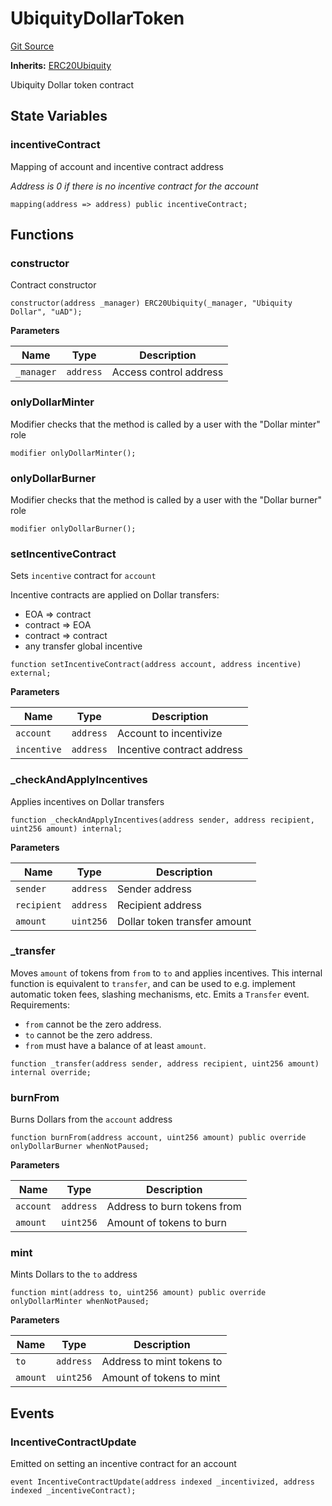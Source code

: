 # UbiquityDollarToken
[Git Source](https://github.com/ubiquity/ubiquity-dollar/blob/66e97ec8763806fd714a23d6e8eaecfdd8d08108/src/dollar/core/UbiquityDollarToken.sol)

**Inherits:**
[ERC20Ubiquity](/src/dollar/core/ERC20Ubiquity.sol/abstract.ERC20Ubiquity.md)

Ubiquity Dollar token contract


## State Variables
### incentiveContract
Mapping of account and incentive contract address

*Address is 0 if there is no incentive contract for the account*


```solidity
mapping(address => address) public incentiveContract;
```


## Functions
### constructor

Contract constructor


```solidity
constructor(address _manager) ERC20Ubiquity(_manager, "Ubiquity Dollar", "uAD");
```
**Parameters**

|Name|Type|Description|
|----|----|-----------|
|`_manager`|`address`|Access control address|


### onlyDollarMinter

Modifier checks that the method is called by a user with the "Dollar minter" role


```solidity
modifier onlyDollarMinter();
```

### onlyDollarBurner

Modifier checks that the method is called by a user with the "Dollar burner" role


```solidity
modifier onlyDollarBurner();
```

### setIncentiveContract

Sets `incentive` contract for `account`

Incentive contracts are applied on Dollar transfers:
- EOA => contract
- contract => EOA
- contract => contract
- any transfer global incentive


```solidity
function setIncentiveContract(address account, address incentive) external;
```
**Parameters**

|Name|Type|Description|
|----|----|-----------|
|`account`|`address`|Account to incentivize|
|`incentive`|`address`|Incentive contract address|


### _checkAndApplyIncentives

Applies incentives on Dollar transfers


```solidity
function _checkAndApplyIncentives(address sender, address recipient, uint256 amount) internal;
```
**Parameters**

|Name|Type|Description|
|----|----|-----------|
|`sender`|`address`|Sender address|
|`recipient`|`address`|Recipient address|
|`amount`|`uint256`|Dollar token transfer amount|


### _transfer

Moves `amount` of tokens from `from` to `to` and applies incentives.
This internal function is equivalent to `transfer`, and can be used to
e.g. implement automatic token fees, slashing mechanisms, etc.
Emits a `Transfer` event.
Requirements:
- `from` cannot be the zero address.
- `to` cannot be the zero address.
- `from` must have a balance of at least `amount`.


```solidity
function _transfer(address sender, address recipient, uint256 amount) internal override;
```

### burnFrom

Burns Dollars from the `account` address


```solidity
function burnFrom(address account, uint256 amount) public override onlyDollarBurner whenNotPaused;
```
**Parameters**

|Name|Type|Description|
|----|----|-----------|
|`account`|`address`|Address to burn tokens from|
|`amount`|`uint256`|Amount of tokens to burn|


### mint

Mints Dollars to the `to` address


```solidity
function mint(address to, uint256 amount) public override onlyDollarMinter whenNotPaused;
```
**Parameters**

|Name|Type|Description|
|----|----|-----------|
|`to`|`address`|Address to mint tokens to|
|`amount`|`uint256`|Amount of tokens to mint|


## Events
### IncentiveContractUpdate
Emitted on setting an incentive contract for an account


```solidity
event IncentiveContractUpdate(address indexed _incentivized, address indexed _incentiveContract);
```

